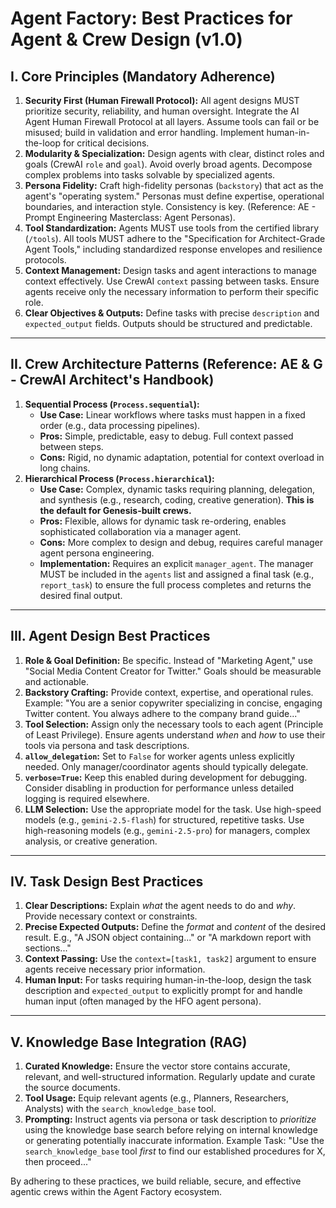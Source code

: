 # Agent Factory: Best Practices for Agent & Crew Design (v1.0)

## I. Core Principles (Mandatory Adherence)

1.  **Security First (Human Firewall Protocol):** All agent designs MUST prioritize security, reliability, and human oversight. Integrate the AI Agent Human Firewall Protocol at all layers. Assume tools can fail or be misused; build in validation and error handling. Implement human-in-the-loop for critical decisions.
2.  **Modularity & Specialization:** Design agents with clear, distinct roles and goals (CrewAI `role` and `goal`). Avoid overly broad agents. Decompose complex problems into tasks solvable by specialized agents.
3.  **Persona Fidelity:** Craft high-fidelity personas (`backstory`) that act as the agent's "operating system." Personas must define expertise, operational boundaries, and interaction style. Consistency is key. (Reference: AE - Prompt Engineering Masterclass: Agent Personas).
4.  **Tool Standardization:** Agents MUST use tools from the certified library (`/tools`). All tools MUST adhere to the "Specification for Architect-Grade Agent Tools," including standardized response envelopes and resilience protocols.
5.  **Context Management:** Design tasks and agent interactions to manage context effectively. Use CrewAI `context` passing between tasks. Ensure agents receive only the necessary information to perform their specific role.
6.  **Clear Objectives & Outputs:** Define tasks with precise `description` and `expected_output` fields. Outputs should be structured and predictable.

***

## II. Crew Architecture Patterns (Reference: AE & G - CrewAI Architect's Handbook)

1.  **Sequential Process (`Process.sequential`):**
    * **Use Case:** Linear workflows where tasks must happen in a fixed order (e.g., data processing pipelines).
    * **Pros:** Simple, predictable, easy to debug. Full context passed between steps.
    * **Cons:** Rigid, no dynamic adaptation, potential for context overload in long chains.
2.  **Hierarchical Process (`Process.hierarchical`):**
    * **Use Case:** Complex, dynamic tasks requiring planning, delegation, and synthesis (e.g., research, coding, creative generation). **This is the default for Genesis-built crews.**
    * **Pros:** Flexible, allows for dynamic task re-ordering, enables sophisticated collaboration via a manager agent.
    * **Cons:** More complex to design and debug, requires careful manager agent persona engineering.
    * **Implementation:** Requires an explicit `manager_agent`. The manager MUST be included in the `agents` list and assigned a final task (e.g., `report_task`) to ensure the full process completes and returns the desired final output.

***

## III. Agent Design Best Practices

1.  **Role & Goal Definition:** Be specific. Instead of "Marketing Agent," use "Social Media Content Creator for Twitter." Goals should be measurable and actionable.
2.  **Backstory Crafting:** Provide context, expertise, and operational rules. Example: "You are a senior copywriter specializing in concise, engaging Twitter content. You always adhere to the company brand guide..."
3.  **Tool Selection:** Assign only the necessary tools to each agent (Principle of Least Privilege). Ensure agents understand *when* and *how* to use their tools via persona and task descriptions.
4.  **`allow_delegation`:** Set to `False` for worker agents unless explicitly needed. Only manager/coordinator agents should typically delegate.
5.  **`verbose=True`:** Keep this enabled during development for debugging. Consider disabling in production for performance unless detailed logging is required elsewhere.
6.  **LLM Selection:** Use the appropriate model for the task. Use high-speed models (e.g., `gemini-2.5-flash`) for structured, repetitive tasks. Use high-reasoning models (e.g., `gemini-2.5-pro`) for managers, complex analysis, or creative generation.

***

## IV. Task Design Best Practices

1.  **Clear Descriptions:** Explain *what* the agent needs to do and *why*. Provide necessary context or constraints.
2.  **Precise Expected Outputs:** Define the *format* and *content* of the desired result. E.g., "A JSON object containing..." or "A markdown report with sections..."
3.  **Context Passing:** Use the `context=[task1, task2]` argument to ensure agents receive necessary prior information.
4.  **Human Input:** For tasks requiring human-in-the-loop, design the task description and `expected_output` to explicitly prompt for and handle human input (often managed by the HFO agent persona).

***

## V. Knowledge Base Integration (RAG)

1.  **Curated Knowledge:** Ensure the vector store contains accurate, relevant, and well-structured information. Regularly update and curate the source documents.
2.  **Tool Usage:** Equip relevant agents (e.g., Planners, Researchers, Analysts) with the `search_knowledge_base` tool.
3.  **Prompting:** Instruct agents via persona or task description to *prioritize* using the knowledge base search before relying on internal knowledge or generating potentially inaccurate information. Example Task: "Use the `search_knowledge_base` tool *first* to find our established procedures for X, then proceed..."

By adhering to these practices, we build reliable, secure, and effective agentic crews within the Agent Factory ecosystem.